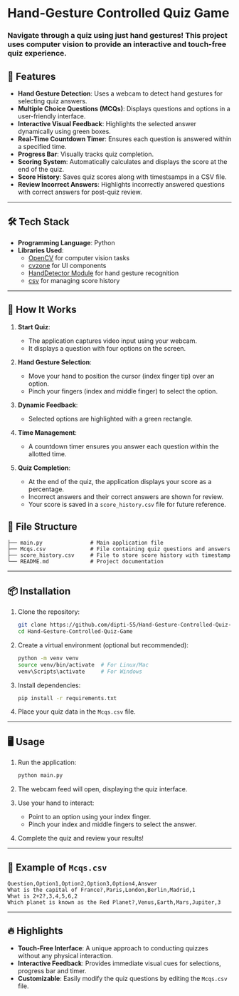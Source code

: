
# Hand-Gesture Controlled Quiz Game

### Navigate through a quiz using just hand gestures! This project uses computer vision to provide an interactive and touch-free quiz experience.

## 🚀 Features

- **Hand Gesture Detection**: Uses a webcam to detect hand gestures for selecting quiz answers.
- **Multiple Choice Questions (MCQs)**: Displays questions and options in a user-friendly interface.
- **Interactive Visual Feedback**: Highlights the selected answer dynamically using green boxes.
- **Real-Time Countdown Timer**: Ensures each question is answered within a specified time.
- **Progress Bar**: Visually tracks quiz completion.
- **Scoring System**: Automatically calculates and displays the score at the end of the quiz.
- **Score History**: Saves quiz scores along with timestsamps in a CSV file.
- **Review Incorrect Answers**: Highlights incorrectly answered questions with correct answers for post-quiz review.

---

## 🛠️ Tech Stack

- **Programming Language**: Python
- **Libraries Used**:
  - [OpenCV](https://opencv.org/) for computer vision tasks
  - [cvzone](https://github.com/cvzone/cvzone) for UI components
  - [HandDetector Module](https://github.com/cvzone/cvzone) for hand gesture recognition
  - [csv](https://docs.python.org/3/library/csv.html) for managing score history

---

## 🎯 How It Works

1. **Start Quiz**:
   - The application captures video input using your webcam.
   - It displays a question with four options on the screen.

2. **Hand Gesture Selection**:
   - Move your hand to position the cursor (index finger tip) over an option.
   - Pinch your fingers (index and middle finger) to select the option.

3. **Dynamic Feedback**:
   - Selected options are highlighted with a green rectangle.

4. **Time Management**:
   - A countdown timer ensures you answer each question within the allotted time.

5. **Quiz Completion**:
   - At the end of the quiz, the application displays your score as a percentage.
   - Incorrect answers and their correct answers are shown for review.
   - Your score is saved in a `score_history.csv` file for future reference.


## 📂 File Structure

```
├── main.py               # Main application file
├── Mcqs.csv              # File containing quiz questions and answers
├── score_history.csv     # File to store score history with timestamp
└── README.md             # Project documentation
```

---

## 📦 Installation

1. Clone the repository:
   ```bash
   git clone https://github.com/dipti-55/Hand-Gesture-Controlled-Quiz-Game.git
   cd Hand-Gesture-Controlled-Quiz-Game
   ```

2. Create a virtual environment (optional but recommended):
   ```bash
   python -m venv venv
   source venv/bin/activate  # For Linux/Mac
   venv\Scripts\activate     # For Windows
   ```

3. Install dependencies:
   ```bash
   pip install -r requirements.txt
   ```

4. Place your quiz data in the `Mcqs.csv` file.

---

## 🖥️ Usage

1. Run the application:
   ```bash
   python main.py
   ```

2. The webcam feed will open, displaying the quiz interface.

3. Use your hand to interact:
   - Point to an option using your index finger.
   - Pinch your index and middle fingers to select the answer.

4. Complete the quiz and review your results!

---

## 🧩 Example of `Mcqs.csv`

```csv
Question,Option1,Option2,Option3,Option4,Answer
What is the capital of France?,Paris,London,Berlin,Madrid,1
What is 2+2?,3,4,5,6,2
Which planet is known as the Red Planet?,Venus,Earth,Mars,Jupiter,3
```

---

## 🔥 Highlights

- **Touch-Free Interface**: A unique approach to conducting quizzes without any physical interaction.
- **Interactive Feedback**: Provides immediate visual cues for selections, progress bar and timer.
- **Customizable**: Easily modify the quiz questions by editing the `Mcqs.csv` file.

